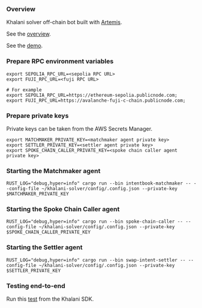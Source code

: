### Overview
Khalani solver off-chain bot built with [Artemis](https://github.com/paradigmxyz/artemis).

See the [overview](https://github.com/orgs/tvl-labs/discussions/109).

See the [demo](https://drive.google.com/file/d/1k9KUhbEGDbrSYUzYVKo3bpLgOmhRihFR/view?usp=drive_link).

### Prepare RPC environment variables
```shell
export SEPOLIA_RPC_URL=<sepolia RPC URL>
export FUJI_RPC_URL=<fuji RPC URL>

# For example
export SEPOLIA_RPC_URL=https://ethereum-sepolia.publicnode.com; 
export FUJI_RPC_URL=https://avalanche-fuji-c-chain.publicnode.com;
```

### Prepare private keys
Private keys can be taken from the AWS Secrets Manager.
```
export MATCHMAKER_PRIVATE_KEY=<matchmaker agent private key>
export SETTLER_PRIVATE_KEY=<settler agent private key>
export SPOKE_CHAIN_CALLER_PRIVATE_KEY=<spoke chain caller agent private key>
```

### Starting the Matchmaker agent
```shell
RUST_LOG="debug,hyper=info" cargo run --bin intentbook-matchmaker -- --config-file ~/khalani-solver/config/.config.json --private-key $MATCHMAKER_PRIVATE_KEY
```

### Starting the Spoke Chain Caller agent
```shell
RUST_LOG="debug,hyper=info" cargo run --bin spoke-chain-caller -- --config-file ~/khalani-solver/config/.config.json --private-key $SPOKE_CHAIN_CALLER_PRIVATE_KEY
```

### Starting the Settler agent
```shell
RUST_LOG="debug,hyper=info" cargo run --bin swap-intent-settler -- --config-file ~/khalani-solver/config/.config.json --private-key $SETTLER_PRIVATE_KEY
```

### Testing end-to-end
Run this [test](https://github.com/tvl-labs/khalani-sdk/blob/main/src/e2e/intents/intents.e2e.test.ts#L9) from the Khalani SDK.
